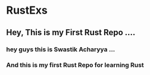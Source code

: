 # RustExs

## Hey, This is my First Rust Repo ....
   ### hey guys this is Swastik Acharyya ...
   ### And this is my first Rust Repo for learning Rust



    
